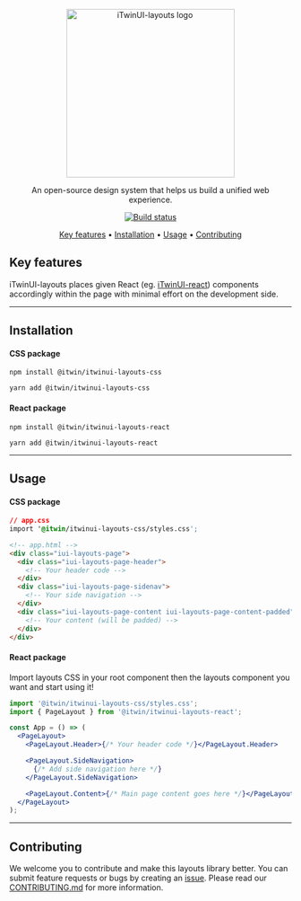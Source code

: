<p align="center">
  <img src="https://itwin.github.io/iTwinUI-layouts/logo.png" alt="iTwinUI-layouts logo" style="width: 300px;"/>
</p>

<p align="center">An open-source design system that helps us build a unified web experience.</p>
  
<div align="center">

[![Build status](https://github.com/iTwin/iTwinUI-layouts/actions/workflows/build.yml/badge.svg?branch=main)](https://github.com/iTwin/iTwinUI-layouts/actions/workflows/build.yml?query=branch%3Amain)

</div>
<div align="center">
  
  [Key features](#key-features) • [Installation](#Installation) • [Usage](#Usage) • [Contributing](#contributing)

</div>

## Key features

iTwinUI-layouts places given React (eg. [iTwinUI-react](https://github.com/iTwin/iTwinUI-react)) components accordingly within the page with minimal effort on the development side.

---

## Installation

#### CSS package

```
npm install @itwin/itwinui-layouts-css
```

```
yarn add @itwin/itwinui-layouts-css
```

#### React package

```
npm install @itwin/itwinui-layouts-react
```

```
yarn add @itwin/itwinui-layouts-react
```

---

## Usage

#### CSS package

```css
// app.css
import '@itwin/itwinui-layouts-css/styles.css';
```

```html
<!-- app.html -->
<div class="iui-layouts-page">
  <div class="iui-layouts-page-header">
    <!-- Your header code -->
  </div>
  <div class="iui-layouts-page-sidenav">
    <!-- Your side navigation -->
  </div>
  <div class="iui-layouts-page-content iui-layouts-page-content-padded">
    <!-- Your content (will be padded) -->
  </div>
</div>
```

#### React package

Import layouts CSS in your root component then the layouts component you want and start using it!

```jsx
import '@itwin/itwinui-layouts-css/styles.css';
import { PageLayout } from '@itwin/itwinui-layouts-react';

const App = () => (
  <PageLayout>
    <PageLayout.Header>{/* Your header code */}</PageLayout.Header>

    <PageLayout.SideNavigation>
      {/* Add side navigation here */}
    </PageLayout.SideNavigation>

    <PageLayout.Content>{/* Main page content goes here */}</PageLayout.Content>
  </PageLayout>
);
```

---

## Contributing

We welcome you to contribute and make this layouts library better. You can submit feature requests or bugs by creating an [issue](https://github.com/iTwin/iTwinUI-layouts/issues).
Please read our [CONTRIBUTING.md](https://github.com/iTwin/iTwinUI-layouts/blob/main/CONTRIBUTING.md) for more information.
